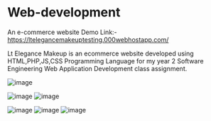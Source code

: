 # Web-development
An e-commerce website 
Demo Link:-
https://ltelegancemakeuptesting.000webhostapp.com/

Lt Elegance Makeup is an ecommerce website developed using HTML,PHP,JS,CSS Programming Language for my year 2 Software Engineering Web Application Development class assignment.

![image](https://user-images.githubusercontent.com/56188746/122573250-a1cd7800-d05f-11eb-96a9-8295ec9b3d68.png)


![image](https://user-images.githubusercontent.com/56188746/122573320-b6117500-d05f-11eb-81bb-f299723bb2e5.png)
![image](https://user-images.githubusercontent.com/56188746/122573336-bc075600-d05f-11eb-98e6-1a4eb24e7e9e.png)


![image](https://user-images.githubusercontent.com/56188746/122573347-c0337380-d05f-11eb-85e2-21c0e42c4894.png)
![image](https://user-images.githubusercontent.com/56188746/122573363-c6295480-d05f-11eb-9262-12660c33f523.png)
![image](https://user-images.githubusercontent.com/56188746/122573379-c9bcdb80-d05f-11eb-9748-50b66ce18fa6.png)




